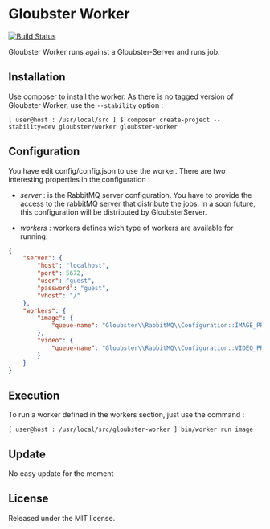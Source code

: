 # Gloubster Worker

[![Build Status](https://secure.travis-ci.org/Gloubster/Worker.png?branch=master)](http://travis-ci.org/Gloubster/Worker)

Gloubster Worker runs against a Gloubster-Server and runs job.

## Installation

Use composer to install the worker. As there is no tagged version of Gloubster
Worker, use the `--stability` option :

```
[ user@host : /usr/local/src ] $ composer create-project --stability=dev gloubster/worker gloubster-worker
```

## Configuration

You have edit config/config.json to use the worker.
There are two interesting properties in the configuration :

 - *server* : is the RabbitMQ server configuration. You have to provide the access
   to the rabbitMQ server that distribute the jobs. In a soon future, this
   configuration will be distributed by GloubsterServer.

 - *workers* : workers defines wich type of workers are available for running.

```json
{
    "server": {
        "host": "localhost",
        "port": 5672,
        "user": "guest",
        "password": "guest",
        "vhost": "/"
    },
    "workers": {
        "image": {
            "queue-name": "Gloubster\\RabbitMQ\\Configuration::IMAGE_PROCESSING"
        },
        "video": {
            "queue-name": "Gloubster\\RabbitMQ\\Configuration::VIDEO_PROCESSING"
        }
    }
}
```

## Execution

To run a worker defined in the workers section, just use the command :

```
[ user@host : /usr/local/src/gloubster-worker ] bin/worker run image
```

## Update

No easy update for the moment

## License

Released under the MIT license.